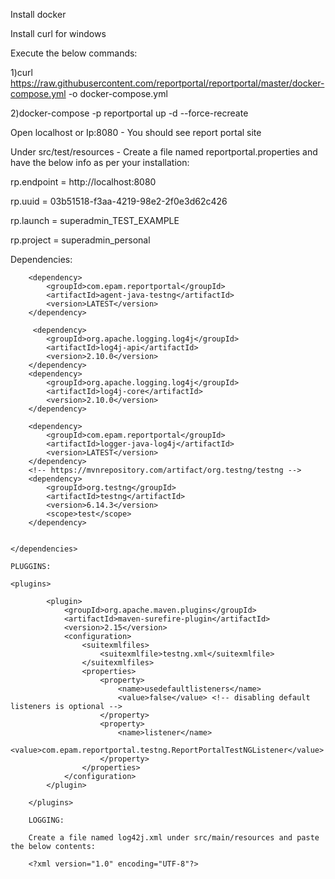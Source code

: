 
	
Install docker

Install curl for windows	 

Execute the below commands:	

 1)curl https://raw.githubusercontent.com/reportportal/reportportal/master/docker-compose.yml -o docker-compose.yml	
 
  2)docker-compose -p reportportal up -d --force-recreate	
	
	
Open localhost or Ip:8080 - You should see report portal site	

Under src/test/resources - Create a file named reportportal.properties and have the below info as per your installation:	

rp.endpoint = http://localhost:8080	

rp.uuid = 03b51518-f3aa-4219-98e2-2f0e3d62c426	

rp.launch = superadmin_TEST_EXAMPLE	

rp.project = superadmin_personal	

Dependencies:

<dependencies>

		<dependency>
			<groupId>com.epam.reportportal</groupId>
			<artifactId>agent-java-testng</artifactId>
			<version>LATEST</version>
		</dependency>
		
		 <dependency>
            <groupId>org.apache.logging.log4j</groupId>
            <artifactId>log4j-api</artifactId>
            <version>2.10.0</version>
        </dependency>
        <dependency>
            <groupId>org.apache.logging.log4j</groupId>
            <artifactId>log4j-core</artifactId>
            <version>2.10.0</version>
        </dependency>
        
		<dependency>
			<groupId>com.epam.reportportal</groupId>
			<artifactId>logger-java-log4j</artifactId>
			<version>LATEST</version>
		</dependency>
		<!-- https://mvnrepository.com/artifact/org.testng/testng -->
		<dependency>
			<groupId>org.testng</groupId>
			<artifactId>testng</artifactId>
			<version>6.14.3</version>
			<scope>test</scope>
		</dependency>


	</dependencies>
	
	PLUGGINS:
	
	<plugins>

			<plugin>
				<groupId>org.apache.maven.plugins</groupId>
				<artifactId>maven-surefire-plugin</artifactId>
				<version>2.15</version>
				<configuration>
					<suitexmlfiles>
						<suitexmlfile>testng.xml</suitexmlfile>
					</suitexmlfiles>
					<properties>
						<property>
							<name>usedefaultlisteners</name>
							<value>false</value> <!-- disabling default listeners is optional -->
						</property>
						<property>
							<name>listener</name>
							<value>com.epam.reportportal.testng.ReportPortalTestNGListener</value>
						</property>
					</properties>
				</configuration>
			</plugin>

		</plugins>
		
		LOGGING:
		
		Create a file named log42j.xml under src/main/resources and paste the below contents:
		
		<?xml version="1.0" encoding="UTF-8"?>
<Configuration status="WARN">
    <Appenders>
        <Console name="ConsoleAppender" target="SYSTEM_OUT">
            <PatternLayout
                    pattern="%d [%t] %-5level %logger{36} - %msg%n%throwable"/>
        </Console>
        <ReportPortalLog4j2Appender name="ReportPortalAppender">
            <PatternLayout
                    pattern="%d [%t] %-5level %logger{36} - %msg%n%throwable"/>
        </ReportPortalLog4j2Appender>
    </Appenders>
    <Loggers>
        <Root level="DEBUG">
            <AppenderRef ref="ConsoleAppender"/>
            <AppenderRef ref="ReportPortalAppender"/>
        </Root>
    </Loggers>
</Configuration>


